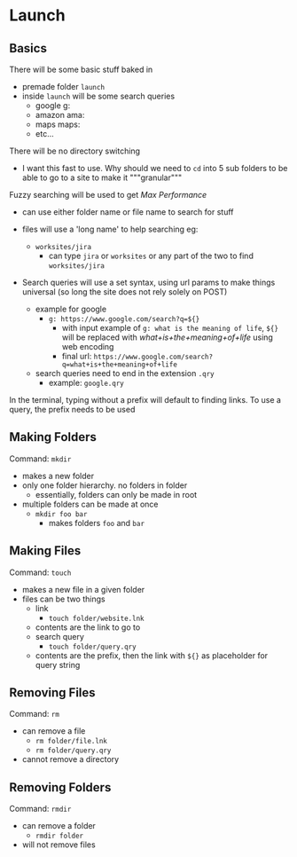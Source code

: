 # Launch

## Basics
There will be some basic stuff baked in
- premade folder `launch`
- inside `launch` will be some search queries
  - google g:
  - amazon ama: 
  - maps maps: 
  - etc...

There will be no directory switching
  - I want this fast to use. Why should we need to `cd` into 5 sub folders to be able to go to a site to make it """granular"""

Fuzzy searching will be used to get *Max Performance*
- can use either folder name or file name to search for stuff
- files will use a 'long name' to help searching eg:
  - `worksites/jira`
    - can type `jira` or `worksites` or any part of the two to find `worksites/jira`

- Search queries will use a set syntax, using url params to make things universal (so long the site does not rely solely on POST)
  - example for google
    - `g: https://www.google.com/search?q=${}`
      - with input example of `g: what is the meaning of life`, `${}` will be replaced with *what+is+the+meaning+of+life* using web encoding
      - final url: `https://www.google.com/search?q=what+is+the+meaning+of+life`
  - search queries need to end in the extension `.qry`
    - example: `google.qry`

In the terminal, typing without a prefix will default to finding links. To use a query, the prefix needs to be used

## Making Folders
Command: `mkdir`
- makes a new folder
- only one folder hierarchy. no folders in folder
  - essentially, folders can only be made in root
- multiple folders can be made at once
  - `mkdir foo bar`
    - makes folders `foo` and `bar`

## Making Files
Command: `touch`
  - makes a new file in a given folder
  - files can be two things
    - link
        - `touch folder/website.lnk`
    - contents are the link to go to
    - search query
        - `touch folder/query.qry`
    - contents are the prefix, then the link with `${}` as placeholder for query string



## Removing Files
Command: `rm`
- can remove a file
  - `rm folder/file.lnk`
  - `rm folder/query.qry`
- cannot remove a directory

## Removing Folders
Command: `rmdir`
- can remove a folder
  - `rmdir folder`
- will not remove files